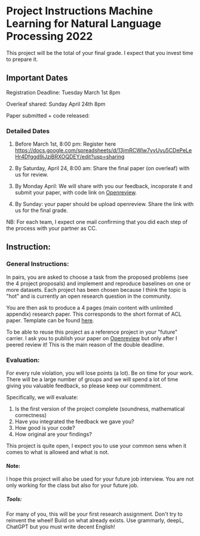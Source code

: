 # Project Instructions Machine Learning for Natural Language Processing 2022

This project will be the total of your final grade. I expect that you invest time to prepare it.

## Important Dates

Registration Deadline: Tuesday March 1st 8pm

Overleaf shared: Sunday April 24th 8pm

Paper submitted + code released:

### Detailed Dates

1. Before March 1st, 8:00 pm: Register
   here https://docs.google.com/spreadsheets/d/13jmRCWlw7yyUyu5CDePeLeHr4Dfggd9iJziBRXOQDEY/edit?usp=sharing

2. By Saturday, April 24, 8:00 am: Share the final paper (on overleaf) with us for review.

3. By Monday April: We will share with you our feedback, incoporate it and submit your paper, with code link
   on [Openreview](https://openreview.net/).

4. By Sunday: your paper should be upload openreview. Share the link with us for the final grade.

NB: For each team, I expect one mail confirming that you did each step of the process with your partner as CC.

## Instruction:

### General Instructions:

In pairs, you are asked to choose a task from the proposed problems (see the 4 project proposals) and implement and
reproduce baselines on one or more datasets. Each project has been chosen because I think the topic is "hot" and is
currently an open research question in the community.

You are then ask to produce a 4 pages (main content with unlimited appendix) research paper. This corresponds to the
short format of ACL paper. Template can be found [here](https://www.overleaf.com/read/ntnrhfpqcghm).

To be able to reuse this project as a reference project in your "future" carrier. I ask you to publish your paper
on [Openreview](https://openreview.net/)
but only after I peered review it! This is the main reason of the double deadline.

### Evaluation:

For every rule violation, you will lose points (a lot). Be on time for your work. There will be a large number of groups
and we will spend a lot of time giving you valuable feedback, so please keep our commitment.

Specifically, we will evaluate:

1. Is the first version of the project complete (soundness, mathematical correctness)
2. Have you integrated the feedback we gave you?
3. How good is your code?
4. How original are your findings?

This project is quite open, I expect you to use your common sens when it comes to what is allowed and what is not.

#### Note:

I hope this project will also be used for your future job interview. You are not only working for the class but also for
your future job.

##### Tools:

For many of you, this will be your first research assignment. Don't try to reinvent the wheel! Build on what already
exists. Use grammarly, deepL, ChatGPT but you must write decent English!



